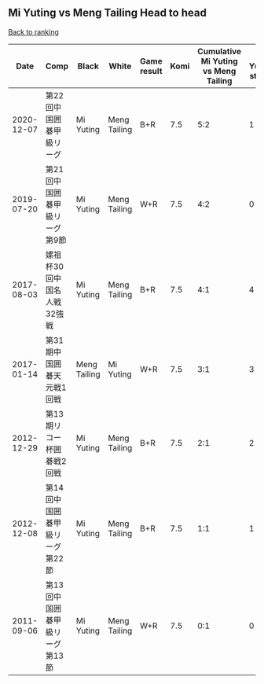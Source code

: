 ## Mi Yuting vs Meng Tailing Head to head

[Back to ranking](../../index.md)




| **Date** | **Comp** | **Black** | **White** | **Game result** | **Komi** | **Cumulative Mi Yuting vs Meng Tailing** | **Mi Yuting streak** | **Meng Tailing streak** | 
| --- | --- | --- | --- | --- | --- | --- | --- | --- |
| 2020-12-07 | 第22回中国囲碁甲級リーグ | Mi Yuting | Meng Tailing | B+R | 7.5 | 5:2 | 1 | 0 | 
| 2019-07-20 | 第21回中国囲碁甲級リーグ第9節 | Mi Yuting | Meng Tailing | W+R | 7.5 | 4:2 | 0 | 1 | 
| 2017-08-03 | 嫘祖杯30回中国名人戦32強戦 | Mi Yuting | Meng Tailing | B+R | 7.5 | 4:1 | 4 | 0 | 
| 2017-01-14 | 第31期中国囲碁天元戦1回戦 | Meng Tailing | Mi Yuting | W+R | 7.5 | 3:1 | 3 | 0 | 
| 2012-12-29 | 第13期リコー杯囲碁戦2回戦 | Mi Yuting | Meng Tailing | B+R | 7.5 | 2:1 | 2 | 0 | 
| 2012-12-08 | 第14回中国囲碁甲級リーグ第22節 | Mi Yuting | Meng Tailing | B+R | 7.5 | 1:1 | 1 | 0 | 
| 2011-09-06 | 第13回中国囲碁甲級リーグ第13節 | Mi Yuting | Meng Tailing | W+R | 7.5 | 0:1 | 0 | 1 |




